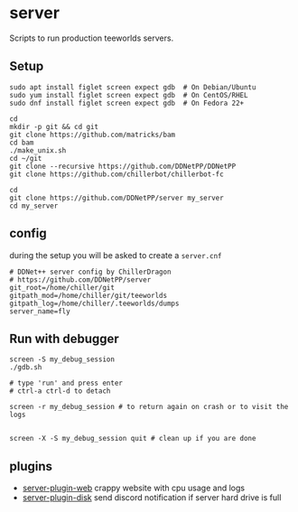 # server
Scripts to run production teeworlds servers.

## Setup

```
sudo apt install figlet screen expect gdb  # On Debian/Ubuntu
sudo yum install figlet screen expect gdb  # On CentOS/RHEL
sudo dnf install figlet screen expect gdb  # On Fedora 22+

cd
mkdir -p git && cd git
git clone https://github.com/matricks/bam
cd bam
./make_unix.sh
cd ~/git
git clone --recursive https://github.com/DDNetPP/DDNetPP
git clone https://github.com/chillerbot/chillerbot-fc

cd
git clone https://github.com/DDNetPP/server my_server
cd my_server
```

## config

during the setup you will be asked to create a ``server.cnf``

```
# DDNet++ server config by ChillerDragon
# https://github.com/DDNetPP/server
git_root=/home/chiller/git
gitpath_mod=/home/chiller/git/teeworlds
gitpath_log=/home/chiller/.teeworlds/dumps
server_name=fly
```

## Run with debugger

```
screen -S my_debug_session
./gdb.sh

# type 'run' and press enter
# ctrl-a ctrl-d to detach

screen -r my_debug_session # to return again on crash or to visit the logs


screen -X -S my_debug_session quit # clean up if you are done
```

## plugins

- [server-plugin-web](https://github.com/DDNetPP/server-plugin-web) crappy website with cpu usage and logs
- [server-plugin-disk](https://github.com/DDNetPP/server-plugin-disk) send discord notification if server hard drive is full
